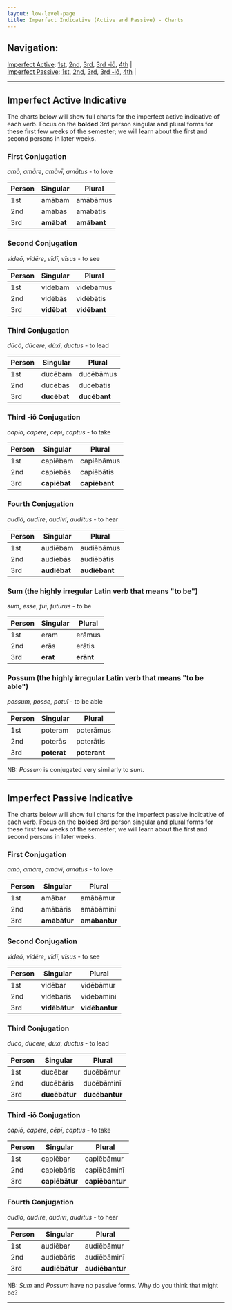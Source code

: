 ```yaml
---
layout: low-level-page
title: Imperfect Indicative (Active and Passive) - Charts
---
```


## Navigation:

[Imperfect Active](#impfact): [1st](#1stact), [2nd](#2ndact), [3rd](#3rdact), [3rd -iō](#3rdioact), [4th](#4thact) \|  
[Imperfect Passive](#impfpass): [1st](#1stpass), [2nd](#2ndpass), [3rd](#3rdpass), [3rd -iō](#3rdiopass), [4th](#4thpass) \|  

<hr>

## <a name="impfact">Imperfect Active Indicative</a>

The charts below will show full charts for the imperfect active indicative of each verb. Focus on the **bolded** 3rd person singular and plural forms for these first few weeks of the semester; we will learn about the first and second persons in later weeks.

### <a name="1stact">First Conjugation</a>

*amō*, *amāre*, *amāvī*, *amātus* - to love

| Person      | Singular |Plural |
| ----------- | ----------- | ----------- |
| 1st   | amābam       | amābāmus      |
| 2nd  | amābās        | amābātis       |
| 3rd  | **amābat**        | **amābant**     |

### <a name="2ndact">Second Conjugation</a>

*videō*, *vidēre*, *vīdī*, *vīsus* - to see

| Person      | Singular |Plural |
| ----------- | ----------- | ----------- |
| 1st   | vidēbam       | vidēbāmus      |
| 2nd  | vidēbās        | vidēbātis       |
| 3rd  | **vidēbat**        | **vidēbant**     |

### <a name="3rdact">Third Conjugation</a>

*dūcō*, *dūcere*, *dūxī*, *ductus* - to lead

| Person      | Singular |Plural |
| ----------- | ----------- | ----------- |
| 1st   | ducēbam       | ducēbāmus      |
| 2nd  | ducēbās        | ducēbātis       |
| 3rd  | **ducēbat**        | **ducēbant**     |

### <a name="3rdioact">Third -iō Conjugation</a>

*capiō*, *capere*, *cēpī*, *captus* - to take

| Person      | Singular |Plural |
| ----------- | ----------- | ----------- |
| 1st   | capiēbam       | capiēbāmus      |
| 2nd  | capiebās        | capiēbātis       |
| 3rd  | **capiēbat**        | **capiēbant**     |

### <a name="4thact">Fourth Conjugation</a>

*audiō*, *audīre*, *audīvī*, *audītus* - to hear

| Person      | Singular |Plural |
| ----------- | ----------- | ----------- |
| 1st   | audiēbam       | audiēbāmus      |
| 2nd  | audiebās        | audiēbātis       |
| 3rd  | **audiēbat**        | **audiēbant**     |

### Sum (the highly irregular Latin verb that means "to be")

*sum*, *esse*, *fuī*, *futūrus* - to be

| Person      | Singular |Plural |
| ----------- | ----------- | ----------- |
| 1st   | eram       | erāmus      |
| 2nd  | erās        | erātis       |
| 3rd  | **erat**        | **erānt**     |

### Possum (the highly irregular Latin verb that means "to be able")

*possum*, *posse*, *potuī* - to be able

| Person      | Singular |Plural |
| ----------- | ----------- | ----------- |
| 1st   | poteram       | poterāmus      |
| 2nd  | poterās        | poterātis       |
| 3rd  | **poterat**        | **poterant**     |

NB: *Possum* is conjugated very similarly to *sum*.

<hr>

## <a name="impfpass">Imperfect Passive Indicative</a>

The charts below will show full charts for the imperfect passive indicative of each verb. Focus on the **bolded** 3rd person singular and plural forms for these first few weeks of the semester; we will learn about the first and second persons in later weeks.

### <a name="1stpass">First Conjugation</a>

*amō*, *amāre*, *amāvī*, *amātus* - to love

| Person      | Singular |Plural |
| ----------- | ----------- | ----------- |
| 1st   | amābar       | amābāmur      |
| 2nd  | amābāris        | amābāminī       |
| 3rd  | **amābātur**        | **amābantur**     |

### <a name="2ndpass">Second Conjugation</a>

*videō*, *vidēre*, *vīdī*, *vīsus* - to see

| Person      | Singular |Plural |
| ----------- | ----------- | ----------- |
| 1st   | vidēbar       | vidēbāmur      |
| 2nd  | vidēbāris        | vidēbāminī       |
| 3rd  | **vidēbātur**        | **vidēbantur**     |

### <a name="3rdpass">Third Conjugation</a>

*dūcō*, *dūcere*, *dūxī*, *ductus* - to lead

| Person      | Singular |Plural |
| ----------- | ----------- | ----------- |
| 1st   | ducēbar       | ducēbāmur      |
| 2nd  | ducēbāris        | ducēbāminī       |
| 3rd  | **ducēbātur**        | **ducēbantur**     |

### <a name="3rdiopass">Third -iō Conjugation</a>

*capiō*, *capere*, *cēpī*, *captus* - to take

| Person      | Singular |Plural |
| ----------- | ----------- | ----------- |
| 1st   | capiēbar       | capiēbāmur      |
| 2nd  | capiebāris        | capiēbāminī       |
| 3rd  | **capiēbātur**        | **capiēbantur**     |

### <a name="4thpass">Fourth Conjugation</a>

*audiō*, *audīre*, *audīvī*, *audītus* - to hear

| Person      | Singular |Plural |
| ----------- | ----------- | ----------- |
| 1st   | audiēbar       | audiēbāmur      |
| 2nd  | audiebāris        | audiēbāminī       |
| 3rd  | **audiēbātur**        | **audiēbantur**     |

NB: *Sum* and *Possum* have no passive forms. Why do you think that might be?

<hr>
